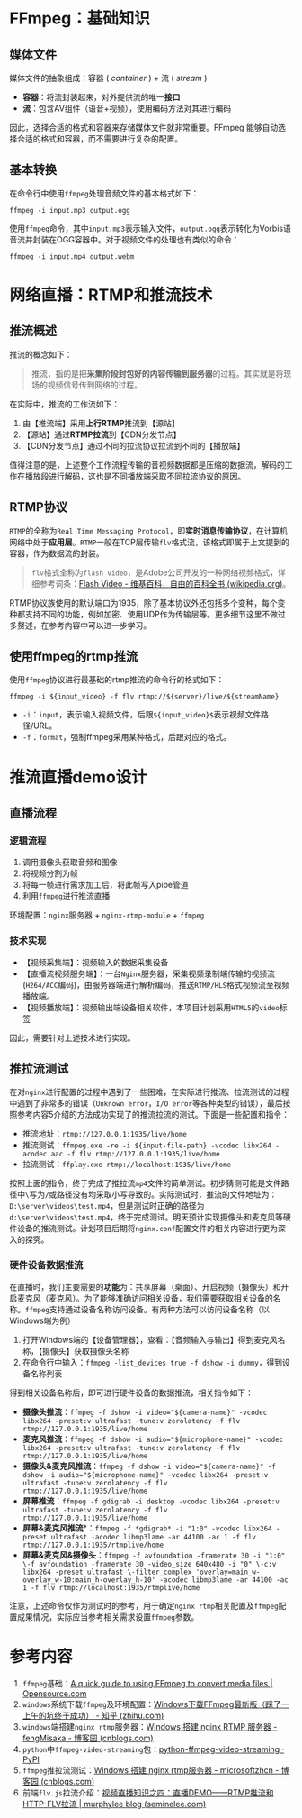 # FFmpeg：基础知识

## 媒体文件

媒体文件的抽象组成：容器 ( *container* ) + 流 ( *stream* )

- **容器**：将流封装起来，对外提供流的唯一**接口**
- **流**：包含AV组件（语音+视频），使用编码方法对其进行编码

因此，选择合适的格式和容器来存储媒体文件就非常重要。FFmpeg 能够自动选择合适的格式和容器，而不需要进行复杂的配置。

## 基本转换

在命令行中使用`ffmpeg`处理音频文件的基本格式如下：

```shell
ffmpeg -i input.mp3 output.ogg
```

使用`ffmpeg`命令，其中`input.mp3`表示输入文件，`output.ogg`表示转化为Vorbis语音流并封装在OGG容器中。对于视频文件的处理也有类似的命令：

```shell
ffmpeg -i input.mp4 output.webm
```

# 网络直播：RTMP和推流技术

## 推流概述

推流的概念如下：

> 推流，指的是把**采集阶段封包好的内容传输到服务器**的过程。其实就是将现场的视频信号传到网络的过程。

在实际中，推流的工作流如下：

1. 由【推流端】采用**上行RTMP**推流到【源站】
2. 【源站】通过**RTMP拉流**到【CDN分发节点】
3. 【CDN分发节点】通过不同的拉流协议拉流到不同的【播放端】

值得注意的是，上述整个工作流程传输的音视频数据都是压缩的数据流，解码的工作在播放段进行解码，这也是不同播放端采取不同拉流协议的原因。

## RTMP协议

`RTMP`的全称为`Real Time Messaging Protocol`，即**实时消息传输协议**，在计算机网络中处于**应用层**。`RTMP`一般在TCP层传输`flv`格式流，该格式即属于上文提到的容器，作为数据流的封装。

> `flv`格式全称为`flash video`，是Adobe公司开发的一种网络视频格式，详细参考词条：[Flash Video - 维基百科，自由的百科全书 (wikipedia.org)](https://zh.wikipedia.org/wiki/Flash_Video)。

RTMP协议族使用的默认端口为1935，除了基本协议外还包括多个变种，每个变种都支持不同的功能，例如加密、使用UDP作为传输层等。更多细节这里不做过多赘述，在参考内容中可以进一步学习。

## 使用ffmpeg的rtmp推流

使用`ffmpeg`协议进行最基础的rtmp推流的命令行的格式如下：

```shell
ffmpeg -i ${input_video} -f flv rtmp://${server}/live/${streamName}
```

- `-i`：`input`，表示输入视频文件，后跟`${input_video}$`表示视频文件路径/URL。
- `-f`：`format`，强制ffmpeg采用某种格式，后跟对应的格式。

# 推流直播demo设计

## 直播流程

### 逻辑流程

1. 调用摄像头获取音频和图像
2. 将视频分割为帧
3. 将每一帧进行需求加工后，将此帧写入pipe管道
4. 利用`ffmpeg`进行推流直播

环境配置：`nginx`服务器 + `nginx-rtmp-module` + `ffmpeg`

### 技术实现

- 【视频采集端】：视频输入的数据采集设备
- 【直播流视频服务端】：一台`Nginx`服务器，采集视频录制端传输的视频流(`H264/ACC`编码)，由服务器端进行解析编码，推送`RTMP/HLS`格式视频流至视频播放端。
- 【视频播放端】：视频输出端设备相关软件，本项目计划采用`HTML5`的`video`标签

因此，需要针对上述技术进行实现。

## 推拉流测试

在对`nginx`进行配置的过程中遇到了一些困难，在实际进行推流、拉流测试的过程中遇到了非常多的错误（`Unknown error`，`I/O error`等各种类型的错误），最后按照参考内容5介绍的方法成功实现了的推流拉流的测试。下面是一些配置和指令：

- 推流地址：`rtmp://127.0.0.1:1935/live/home`
- 推流测试：`ffmpeg.exe -re -i ${input-file-path} -vcodec libx264 -acodec aac -f flv rtmp://127.0.0.1:1935/live/home`
- 拉流测试：`ffplay.exe rtmp://localhost:1935/live/home`

按照上面的指令，终于完成了推拉流`mp4`文件的简单测试。初步猜测可能是文件路径中`\`写为`/`或路径没有均采取小写导致的。实际测试时，推流的文件地址为：`D:\server\videos\test.mp4`，但是测试时正确的路径为`d:\server\videos\test.mp4`，终于完成测试。明天预计实现摄像头和麦克风等硬件设备的推流测试。计划项目后期将`nginx.conf`配置文件的相关内容进行更为深入的探究。

### 硬件设备数据推流

在直播时，我们主要需要的**功能**为：共享屏幕（桌面）、开启视频（摄像头）和开启麦克风（麦克风）。为了能够准确访问相关设备，我们需要获取相关设备的名称。`ffmpeg`支持通过设备名称访问设备。有两种方法可以访问设备名称（以Windows端为例）

1. 打开Windows端的【设备管理器】，查看：【音频输入与输出】得到麦克风名称，【摄像头】获取摄像头名称
2. 在命令行中输入：`ffmpeg -list_devices true -f dshow -i dummy`，得到设备名称列表

得到相关设备名称后，即可进行硬件设备的数据推流，相关指令如下：

- **摄像头推流**：`ffmpeg -f dshow -i video="${camera-name}" -vcodec libx264 -preset:v ultrafast -tune:v zerolatency -f flv rtmp://127.0.0.1:1935/live/home`
- **麦克风推流**：`ffmpeg -f dshow -i audio="${microphone-name}" -vcodec libx264 -preset:v ultrafast -tune:v zerolatency -f flv rtmp://127.0.0.1:1935/live/home`
- **摄像头&麦克风推流**：`ffmpeg -f dshow -i video="${camera-name}" -f dshow -i audio="${microphone-name}" -vcodec libx264 -preset:v ultrafast -tune:v zerolatency -f flv rtmp://127.0.0.1:1935/live/home`
- **屏幕推流**：`ffmpeg -f gdigrab -i desktop -vcodec libx264 -preset:v ultrafast -tune:v zerolatency -f flv rtmp://127.0.0.1:1935/live/home`
- **屏幕&麦克风推流***：`ffmpeg -f *gdigrab* -i "1:0" -vcodec libx264 -preset ultrafast -acodec libmp3lame -ar 44100 -ac 1 -f flv rtmp://127.0.0.1:1935/rtmplive/home`
- **屏幕&麦克风&摄像头**：`ffmpeg -f avfoundation -framerate 30 -i "1:0" \-f avfoundation -framerate 30 -video_size 640x480 -i "0" \-c:v libx264 -preset ultrafast \-filter_complex 'overlay=main_w-overlay_w-10:main_h-overlay_h-10' -acodec libmp3lame -ar 44100 -ac 1 -f flv rtmp://localhost:1935/rtmplive/home`

注意，上述命令仅作为测试时的参考，用于确定`nginx rtmp`相关配置及`ffmpeg`配置成果情况，实际应当参考相关需求设置`ffmpeg`参数。


# 参考内容

1. `ffmpeg`基础：[A quick guide to using FFmpeg to convert media files | Opensource.com](https://opensource.com/article/17/6/ffmpeg-convert-media-file-formats)
2. `windows`系统下载`ffmpeg`及环境配置：[Windows下载FFmpeg最新版（踩了一上午的坑终于成功） - 知乎 (zhihu.com)](https://zhuanlan.zhihu.com/p/390924591)
3. `windows`端搭建`nginx rtmp`服务器：[Windows 搭建 nginx RTMP 服务器 - fengMisaka - 博客园 (cnblogs.com)](https://www.cnblogs.com/linuxAndMcu/p/12517787.html#:~:text=%E6%8C%89%E4%BD%8F%20windows%20%E9%94%AE%20%2BR%EF%BC%8C%E8%BE%93%E5%85%A5%20cmd%EF%BC%8C%E8%BF%9B%E5%85%A5%20cmd%20%E5%91%BD%E4%BB%A4%E7%AA%97%E5%8F%A3%EF%BC%8C%E8%BF%9B%E5%85%A5,nginx%20%E7%9B%AE%E5%BD%95%EF%BC%9A%20cd%20E%3Atechnology%5B%26ng%26%5Dinx-1.17.9%20%EF%BC%8C%E7%84%B6%E5%90%8E%E5%90%AF%E5%8A%A8%20nginx%20rtmp%20%E6%9C%8D%E5%8A%A1%E5%99%A8%EF%BC%9A)
4. `python`中`ffmpeg-video-streaming`包：[python-ffmpeg-video-streaming · PyPI](https://pypi.org/project/python-ffmpeg-video-streaming/)
5. `ffmpeg`推拉流测试：[Windows 搭建 nginx rtmp服务器 - microsoftzhcn - 博客园 (cnblogs.com)](https://www.cnblogs.com/sntetwt/p/11435564.html)
6. 前端`flv.js`拉流介绍：[视频直播知识之四：直播DEMO——RTMP推流和HTTP-FLV拉流 | murphylee blog (seminelee.com)](https://seminelee.com/2021/06/20/video-4/)
